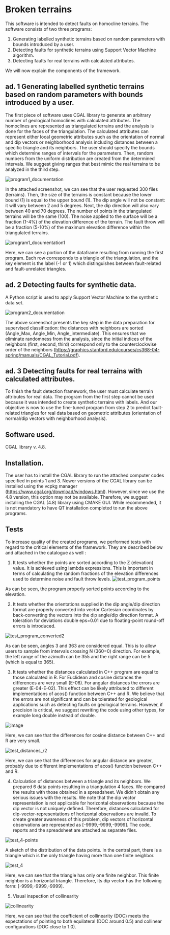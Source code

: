 # Broken terrains

This software is intended to detect faults on homocline terrains. The software consists of two three programs:

1. Generating labelled synthetic terrains based on random parameters with bounds introduced by a user.
2. Detecting faults for synthetic terrains using Support Vector Machine algorithm.
3. Detecting faults for real terrains with calculated attributes.

We will now explain the components of the framework.

## ad. 1 Generating labelled synthetic terrains based on random parameters with bounds introduced by a user.

The first piece of software uses CGAL library to generate an arbitrary number of geological homoclines with calculated attributes. The homoclines are represented as triangulated terrains and the analysis is done for the faces of the triangulation. The calculated attributes can represent either local geometric attributes such as the orientation of normal and dip vectors or neighborhood analysis including distances between a specific triangle and its neighbors. The user should specify the bounds which determine ranges of intervals for the parameters. Then, random numbers from the uniform distribution are created from the determined intervals. We suggest giving ranges that best mimic the real terrains to be analyzed in the third step.

![program1_documentation](https://github.com/michalmichalak997/MLgeom/assets/28152295/4343e70e-b13a-450f-8623-30dc1d4cfe1f)

In the attached screenshot, we can see that the user requested 300 files (terrains). Then, the size of the terrains is constant because the lower bound (1) is equal to the upper bound (1). The dip angle will not be constant: it will vary between 2 and 5 degrees. Next, the dip direction will also vary between 40 and 70 degrees. The number of points in the triangulated terrains will be the same (100). The noise applied to the surface will be a fraction (1-4%) of the elevation difference of the terrain. The fault throw will be a fraction (5-10%) of the maximum elevation difference within the triangulated terrains. 

![program1_documentation1](https://github.com/michalmichalak997/MLgeom/assets/28152295/3e65ad31-5762-4810-ba8b-ead86269f08d)

Here, we can see a portion of the dataframe resulting from running the first program. Each row corresponds to a triangle of the triangulation, and the key element is the label (-1 or 1) which distinguishes between fault-related and fault-unrelated triangles.

## ad. 2 Detecting faults for synthetic data. 

A Python script is used to apply Support Vector Machine to the synthetic data set. 

![program2_documentation](https://github.com/michalmichalak997/MLgeom/assets/28152295/6276cee8-caaa-4c60-8c44-8480e2d6599b)

The above screenshot presents the key step in the data preparation for supervised classification: the distances with neighbors are sorted (Angle_Max, Angle_Min, Angle_intermediate). This ensures that we eliminate randomness from the analysis, since the initial indices of the neighbors (first, second, third) correspond only to the counterclockwise order of the neighbors (https://graphics.stanford.edu/courses/cs368-04-spring/manuals/CGAL_Tutorial.pdf).

## ad. 3 Detecting faults for real terrains with calculated attributes.

To finish the fault detection framework, the user must calculate terrain attributes for real data. The program from the first step cannot be used because it was intended to create synthetic terrains with labels. And our objective is now to use the fine-tuned program from step 2 to predict fault-related triangles for real data based on geometric attributes (orientation of normal/dip vectors with neighborhood analysis).

## Software used.
CGAL library v. 4.8.

## Installation. 
The user has to install the CGAL library to run the attached computer codes specified in points 1 and 3. Newer versions of the CGAL library can be installed using the vcpkg manager (https://www.cgal.org/download/windows.html). However, since we use the 4.8 version, this option may not be available. Therefore, we suggest installing the CGAL (4.8) library using CMAKE GUI. While recommended, it is not mandatory to have QT installation completed to run the above programs.

## Tests 

To increase quality of the created programs, we performed tests with regard to the critical elements of the framework. They are described below and attached in the catalogue as well :

1. It tests whether the points are sorted according to the Z (elevation) value. It is achieved using lambda expressions. This is important in terms of calculating the random fractions of the elevation differences used to determine noise and fault throw levels.
![test_program_points](https://github.com/michalmichalak997/MLgeom/assets/28152295/0d85ab54-2150-4b5f-bbc6-d2d75195db6f)

As can be seen, the program properly sorted points according to the elevation. 

2. It tests whether the orientations supplied in the dip angle/dip direction format are properly converted into vector Cartesian coordinates by back-converting the vectors into the dip angle/dip direction format. A toleration for deviations double eps=0.01 due to floating-point round-off errors is introduced.

![test_program_converted2](https://github.com/michalmichalak997/MLgeom/assets/28152295/f052e2a3-63fd-495a-99b7-a44ad10582b0)

As can be seen, angles 3 and 363 are considered equal. This is to allow users to sample from intervals crossing N (360=0) direction. For example, the left range of the azimuth can be 355 and the right range can be 5 (which is equal to 365). 

3. It tests whether the distances calculated in C++ program are equal to those calculated in R. For Euclidean and cosine distances the differences are very small (E-06). For angular distances the errors are greater (E-04-E-02). This effect can be likely attributed to different implementations of acos() function between C++ and R. We believe that the errors are not significant and can be tolerated for geological applications such as detecting faults on geological terrains. However, if precision is critical, we suggest rewriting the code using other types, for example long double instead of double.

![image](https://github.com/michalmichalak997/MLgeom/assets/28152295/19e77aa5-965c-4052-83a5-12ea19cd6467)

Here, we can see that the differences for cosine distance between C++ and R are very small. 

![test_distances_r2](https://github.com/michalmichalak997/MLgeom/assets/28152295/0fc99891-f976-426c-a3ee-40f96f6b4ac6)

Here, we can see that the differences for angular distance are greater, probably due to different implementations of acos() function between C++ and R.

4. Calculation of distances between a triangle and its neighbors. We prepared 6 data points resulting in a triangulation 4 faces. We compared the results with those obtained in a spreadsheet. We didn't obtain any serious issues with the results. We note that the dip vector representation is not applicable for horizontal observations because the dip vector is not uniquely defined. Therefore, distances calculated for dip-vector-representations of horizontal observations are invalid. To create greater awareness of this problem, dip vectors of horizontal observations are represented as [-9999,-9999,-9999]. The code, reports and the spreadsheet are attached as separate files.

![test_4-points](https://github.com/michalmichalak997/MLgeom/assets/28152295/66db07ce-5571-417e-9447-95f6ddb398af)

A sketch of the distribution of the data points. In the central part, there is a triangle which is the only triangle having more than one finite neighbor.


![test_4](https://github.com/michalmichalak997/MLgeom/assets/28152295/dffd7160-4be2-47b2-b19f-899ad8b50509)

Here, we can see that the triangle has only one finite neighbor. This finite neighbor is a horizontal triangle. Therefore, its dip vector has the following form:  [-9999,-9999,-9999].



5. Visual inspection of collinearity
   
![collinearity](https://github.com/michalmichalak997/MLgeom/assets/28152295/8b58fb5b-8045-4e06-82b7-c39590f2f43f)

Here, we can see that the coefficient of collinearity (DOC) meets the expectations of pointing to both equilateral (DOC around 0.5) and collinear configurations (DOC close to 1.0).

